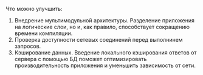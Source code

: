 Что можно улучшить:
1) Внедрение мультимодульной архитектуры. Разделение приложения на логические слои,
   но и, как правило, способствует сокращению времени компиляции.
2) Проверка доступности сетевых соединений перед выполнинем запросов.
3) Кэширование данных. Введение локального кэширования ответов от сервера с помощью БД поможет
   оптимизировать производительность приложения и уменьшить зависимость от сети.
